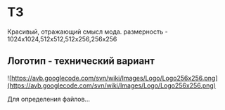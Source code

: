 # TЗ #
Красивый, отражающий смысл мода.
размерность - 1024х1024,512x512,512x256,256x256


## Логотип - технический вариант ##

![https://avb.googlecode.com/svn/wiki/Images/Logo/Logo256x256.png](https://avb.googlecode.com/svn/wiki/Images/Logo/Logo256x256.png)

Для определения файлов...